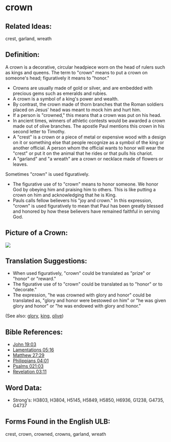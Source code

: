 # crown

## Related Ideas:

crest, garland, wreath

## Definition:

A crown is a decorative, circular headpiece worn on the head of rulers such as kings and queens. The term to "crown" means to put a crown on someone's head; figuratively it means to "honor."

* Crowns are usually made of gold or silver, and are embedded with precious gems such as emeralds and rubies.
* A crown is a symbol of a king's power and wealth.
* By contrast, the crown made of thorn branches that the Roman soldiers placed on Jesus' head was meant to mock him and hurt him.
* If a person is "crowned," this means that a crown was put on his head.
* In ancient times, winners of athletic contests would be awarded a crown made out of olive branches. The apostle Paul mentions this crown in his second letter to Timothy.
* A "crest" is a crown or a piece of metal or expensive wood with a design on it or something else that people recognize as a symbol of the king or another official. A person whom the official wants to honor will wear the "crest" or put it on the animal that he rides or that pulls his chariot.
* A "garland" and "a wreath" are a crown or necklace made of flowers or leaves.

Sometimes "crown" is used figuratively.
* The figurative use of to "crown" means to honor someone. We honor God by obeying him and praising him to others. This is like putting a crown on him and acknowledging that he is King.
* Pauls calls fellow believers his "joy and crown." In this expression, "crown" is used figuratively to mean that Paul has been greatly blessed and honored by how these believers have remained faithful in serving God.

## Picture of a Crown:

<a href="https://content.bibletranslationtools.org/WycliffeAssociates/en_tw/raw/branch/master/PNGs/c/Crown.png"><img src="https://content.bibletranslationtools.org/WycliffeAssociates/en_tw/raw/branch/master/PNGs/c/Crown.png" ></a>

## Translation Suggestions:
* When used figuratively, "crown" could be translated as "prize" or "honor" or "reward."
* The figurative use of to "crown" could be translated as to "honor" or to "decorate."
* The expression, "he was crowned with glory and honor" could be translated as, "glory and honor were bestowed on him" or "he was given glory and honor" or "he was endowed with glory and honor."


(See also: [glory](../kt/glory.md), [king](../other/king.md), [olive](../other/olive.md))

## Bible References:

* [John 19:03](rc://en/tn/help/jhn/19/03)
* [Lamentations 05:16](rc://en/tn/help/lam/05/16)
* [Matthew 27:29](rc://en/tn/help/mat/27/29)
* [Philippians 04:01](rc://en/tn/help/php/04/01)
* [Psalms 021:03](rc://en/tn/help/psa/021/03)
* [Revelation 03:11](rc://en/tn/help/rev/03/11)

## Word Data:

* Strong's: H3803, H3804, H5145, H5849, H5850, H6936, G1238, G4735, G4737

## Forms Found in the English ULB:

crest, crown, crowned, crowns, garland, wreath


